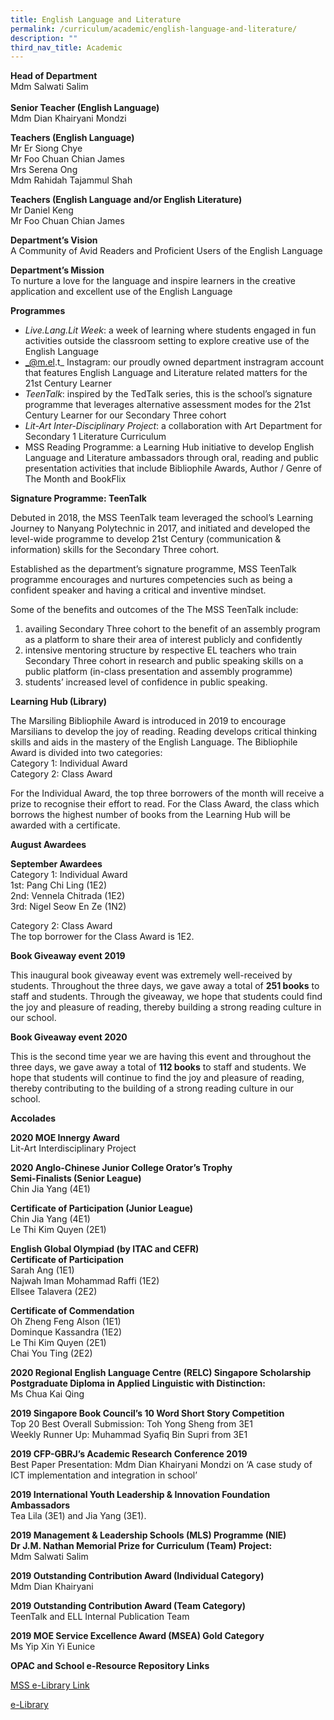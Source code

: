 ```yaml
---
title: English Language and Literature
permalink: /curriculum/academic/english-language-and-literature/
description: ""
third_nav_title: Academic
---
```

**Head of Department**<br>
Mdm Salwati Salim
<br><br>
**Senior Teacher (English Language)**<br>
Mdm Dian Khairyani Mondzi

**Teachers (English Language)**  
Mr Er Siong Chye  
Mr Foo Chuan Chian James  
Mrs Serena Ong  
Mdm Rahidah Tajammul Shah

**Teachers (English Language and/or English Literature)**  
Mr Daniel Keng  
Mr Foo Chuan Chian James

**Department’s Vision**  
A Community of Avid Readers and Proficient Users of the English Language 

**Department’s Mission**  
To nurture a love for the language and inspire learners in the creative application and excellent use of the English Language

**Programmes**

*   _Live.Lang.Lit Week_: a week of learning where students engaged in fun activities outside the classroom setting to explore creative use of the English Language
*   _@m.el.t_ Instagram: our proudly owned department instragram account that features English Language and Literature related matters for the 21st Century Learner
*   _TeenTalk_: inspired by the TedTalk series, this is the school’s signature programme that leverages alternative assessment modes for the 21st Century Learner for our Secondary Three cohort
*   _Lit-Art Inter-Disciplinary Project_: a collaboration with Art Department for Secondary 1 Literature Curriculum
*   MSS Reading Programme: a Learning Hub initiative to develop English Language and Literature ambassadors through oral, reading and public presentation activities that include Bibliophile Awards, Author / Genre of The Month and BookFlix

**Signature Programme: TeenTalk**

Debuted in 2018, the MSS TeenTalk team leveraged the school’s Learning Journey to Nanyang Polytechnic in 2017, and initiated and developed the level-wide programme to develop 21st Century (communication & information) skills for the Secondary Three cohort.

Established as the department’s signature programme, MSS TeenTalk programme encourages and nurtures competencies such as being a confident speaker and having a critical and inventive mindset.

Some of the benefits and outcomes of the The MSS TeenTalk include:

1.  availing Secondary Three cohort to the benefit of an assembly program as a platform to share their area of interest publicly and confidently
2.  intensive mentoring structure by respective EL teachers who train Secondary Three cohort in research and public speaking skills on a public platform (in-class presentation and assembly programme)
3.  students’ increased level of confidence in public speaking.

**Learning Hub (Library)**

The Marsiling Bibliophile Award is introduced in 2019 to encourage Marsilians to develop the joy of reading. Reading develops critical thinking skills and aids in the mastery of the English Language. The Bibliophile Award is divided into two categories:  
Category 1: Individual Award  
Category 2: Class Award

For the Individual Award, the top three borrowers of the month will receive a prize to recognise their effort to read. For the Class Award, the class which borrows the highest number of books from the Learning Hub will be awarded with a certificate.

**August Awardees**

**September Awardees**  
Category 1: Individual Award  
1st: Pang Chi Ling (1E2)  
2nd: Vennela Chitrada (1E2)  
3rd: Nigel Seow En Ze (1N2)

Category 2: Class Award  
The top borrower for the Class Award is 1E2.

**Book Giveaway event 2019**

This inaugural book giveaway event was extremely well-received by students. Throughout the three days, we gave away a total of **251 books** to staff and students. Through the giveaway, we hope that students could find the joy and pleasure of reading, thereby building a strong reading culture in our school.

**Book Giveaway event 2020**

This is the second time year we are having this event and throughout the three days, we gave away a total of **112 books** to staff and students. We hope that students will continue to find the joy and pleasure of reading, thereby contributing to the building of a strong reading culture in our school.

**Accolades**

**2020 MOE Innergy Award**  
Lit-Art Interdisciplinary Project

**2020 Anglo-Chinese Junior College Orator’s Trophy**  
**Semi-Finalists (Senior League)**  
Chin Jia Yang (4E1)

**Certificate of Participation (Junior League)**  
Chin Jia Yang (4E1)  
Le Thi Kim Quyen (2E1)

**English Global Olympiad (by ITAC and CEFR)**  
**Certificate of Participation**  
Sarah Ang (1E1)  
Najwah Iman Mohammad Raffi (1E2)  
Ellsee Talavera (2E2)

**Certificate of Commendation**  
Oh Zheng Feng Alson (1E1)  
Dominque Kassandra (1E2)  
Le Thi Kim Quyen (2E1)  
Chai You Ting (2E2)

**2020 Regional English Language Centre (RELC) Singapore Scholarship**  
**Postgraduate Diploma in Applied Linguistic with Distinction:**  
Ms Chua Kai Qing

**2019 Singapore Book Council’s 10 Word Short Story Competition**  
Top 20 Best Overall Submission: Toh Yong Sheng from 3E1  
Weekly Runner Up: Muhammad Syafiq Bin Supri from 3E1

**2019 CFP-GBRJ’s Academic Research Conference 2019**  
Best Paper Presentation: Mdm Dian Khairyani Mondzi on ‘A case study of ICT implementation and integration in school’

**2019 International Youth Leadership & Innovation Foundation Ambassadors**  
Tea Lila (3E1) and Jia Yang (3E1).

**2019 Management & Leadership Schools (MLS) Programme (NIE)**  
**Dr J.M. Nathan Memorial Prize for Curriculum (Team) Project:**  
Mdm Salwati Salim

**2019 Outstanding Contribution Award (Individual Category)**  
Mdm Dian Khairyani

**2019 Outstanding Contribution Award (Team Category)**  
TeenTalk and ELL Internal Publication Team

**2019 MOE Service Excellence Award (MSEA) Gold Category**  
Ms Yip Xin Yi Eunice

**OPAC and School e-Resource Repository Links**

[MSS e-Library Link](https://schoolibrary.moe.edu.sg/marsilingsec)

[e-Library](https://schoolibrary.moe.edu.sg/eresourcessec/cgi-bin/spydus.exe/MSGTRN/WPAC/HOME)